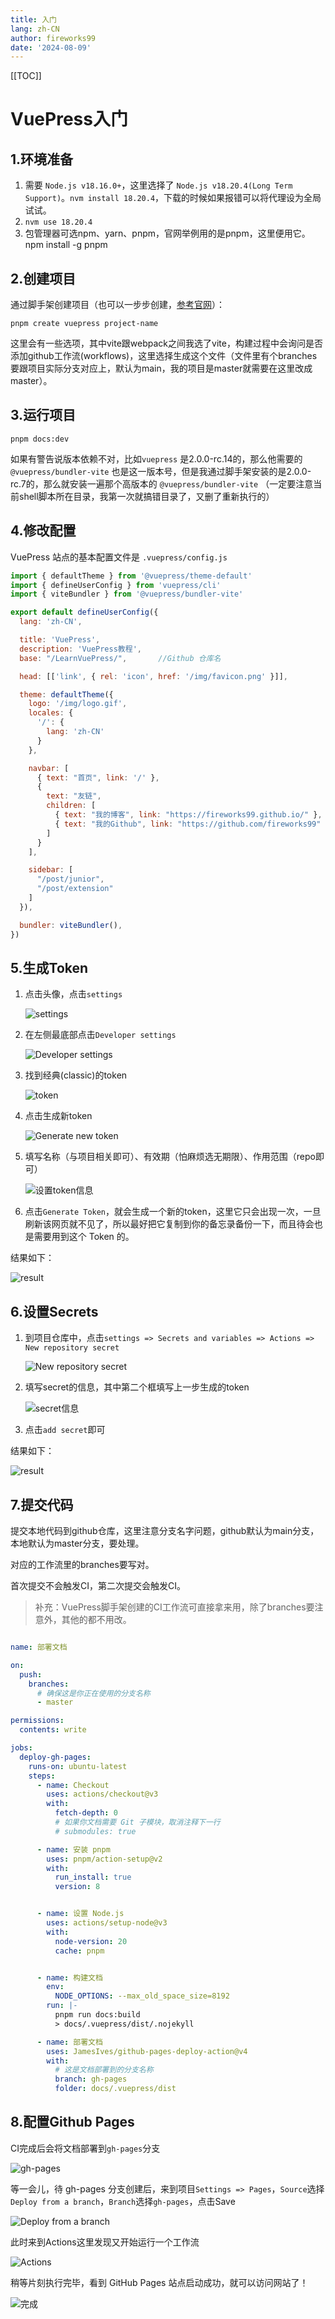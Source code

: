 ```yaml
---
title: 入门
lang: zh-CN
author: fireworks99
date: '2024-08-09'
---
```


[[TOC]]

# VuePress入门



## 1.环境准备

1. 需要 `Node.js v18.16.0+`，这里选择了 `Node.js v18.20.4(Long Term Support)`。`nvm install 18.20.4`，下载的时候如果报错可以将代理设为全局试试。
2. `nvm use 18.20.4`
3. 包管理器可选npm、yarn、pnpm，官网举例用的是pnpm，这里便用它。npm install -g pnpm

## 2.创建项目

通过脚手架创建项目（也可以一步步创建，[参考官网](https://vuepress.github.io/zh/guide/getting-started.html#创建项目)）：

`pnpm create vuepress project-name`

这里会有一些选项，其中vite跟webpack之间我选了vite，构建过程中会询问是否添加github工作流(workflows)，这里选择生成这个文件（文件里有个branches要跟项目实际分支对应上，默认为main，我的项目是master就需要在这里改成master）。

## 3.运行项目

`pnpm docs:dev`

如果有警告说版本依赖不对，比如`vuepress` 是2.0.0-rc.14的，那么他需要的 `@vuepress/bundler-vite` 也是这一版本号，但是我通过脚手架安装的是2.0.0-rc.7的，那么就安装一遍那个高版本的 `@vuepress/bundler-vite` （一定要注意当前shell脚本所在目录，我第一次就搞错目录了，又删了重新执行的）

## 4.修改配置

VuePress 站点的基本配置文件是 `.vuepress/config.js`

~~~javascript
import { defaultTheme } from '@vuepress/theme-default'
import { defineUserConfig } from 'vuepress/cli'
import { viteBundler } from '@vuepress/bundler-vite'

export default defineUserConfig({
  lang: 'zh-CN',

  title: 'VuePress',
  description: 'VuePress教程',
  base: "/LearnVuePress/",       //Github 仓库名

  head: [['link', { rel: 'icon', href: '/img/favicon.png' }]],

  theme: defaultTheme({
    logo: '/img/logo.gif',
    locales: {
      '/': {
        lang: 'zh-CN'
      }
    },

    navbar: [
      { text: "首页", link: '/' },
      {
        text: "友链", 
        children: [
          { text: "我的博客", link: "https://fireworks99.github.io/" },
          { text: "我的Github", link: "https://github.com/fireworks99" },
        ]
      }
    ],

    sidebar: [
      "/post/junior",
      "/post/extension"
    ]
  }),

  bundler: viteBundler(),
})

~~~



## 5.生成Token

1. 点击头像，点击`settings`

   ![settings](img/1.png)

2. 在左侧最底部点击`Developer settings`

   ![Developer settings](img/2.png)

3. 找到经典(classic)的token

   ![token](img/3.png)

4. 点击生成新token

   ![Generate new token](img/4.png)

5. 填写名称（与项目相关即可）、有效期（怕麻烦选无期限）、作用范围（repo即可）

   ![设置token信息](img/5.png)

6. 点击`Generate Token`，就会生成一个新的token，这里它只会出现一次，一旦刷新该网页就不见了，所以最好把它复制到你的备忘录备份一下，而且待会也是需要用到这个 Token 的。



结果如下：

![result](img/6.png)

## 6.设置Secrets

1. 到项目仓库中，点击`settings => Secrets and variables => Actions => New repository secret`

   ![New repository secret](img/7.png)

2. 填写secret的信息，其中第二个框填写上一步生成的token

   ![secret信息](img/8.png)

3. 点击`add secret`即可



结果如下：

![result](img/9.png)



## 7.提交代码

提交本地代码到github仓库，这里注意分支名字问题，github默认为main分支，本地默认为master分支，要处理。

对应的工作流里的branches要写对。

首次提交不会触发CI，第二次提交会触发CI。



> 补充：VuePress脚手架创建的CI工作流可直接拿来用，除了branches要注意外，其他的都不用改。

~~~yml

name: 部署文档

on:
  push:
    branches:
      # 确保这是你正在使用的分支名称
      - master

permissions:
  contents: write

jobs:
  deploy-gh-pages:
    runs-on: ubuntu-latest
    steps:
      - name: Checkout
        uses: actions/checkout@v3
        with:
          fetch-depth: 0
          # 如果你文档需要 Git 子模块，取消注释下一行
          # submodules: true

      - name: 安装 pnpm
        uses: pnpm/action-setup@v2
        with:
          run_install: true
          version: 8


      - name: 设置 Node.js
        uses: actions/setup-node@v3
        with:
          node-version: 20
          cache: pnpm


      - name: 构建文档
        env:
          NODE_OPTIONS: --max_old_space_size=8192
        run: |-
          pnpm run docs:build
          > docs/.vuepress/dist/.nojekyll

      - name: 部署文档
        uses: JamesIves/github-pages-deploy-action@v4
        with:
          # 这是文档部署到的分支名称
          branch: gh-pages
          folder: docs/.vuepress/dist
~~~



## 8.配置Github Pages

CI完成后会将文档部署到`gh-pages`分支

![gh-pages](img/10.png)

等一会儿，待 gh-pages 分支创建后，来到项目`Settings => Pages`，`Source`选择`Deploy from a branch`，`Branch`选择`gh-pages`，点击Save

![Deploy from a branch](img/11.png)

此时来到Actions这里发现又开始运行一个工作流

![Actions](img/12.png)

稍等片刻执行完毕，看到 GitHub Pages 站点启动成功，就可以访问网站了！

![完成](img/13.png)

